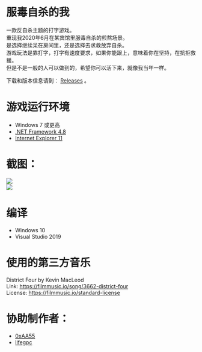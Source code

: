 # 服毒自杀的我
一款反自杀主题的打字游戏。   
重现我2020年6月在某宾馆里服毒自杀的煎熬场景。  
是选择继续呆在房间里，还是选择去求救放弃自杀。  
游戏玩法是靠打字，打字有速度要求，如果你能跟上，意味着你在坚持，在抗拒救援。  
但是不是一般的人可以做到的，希望你可以活下来，就像我当年一样。   
  
下载和版本信息请到： [Releases](https://github.com/gordonwalkedby/fdzsdw/releases) 。   

# 游戏运行环境
- Windows 7 或更高
- [.NET Framework 4.8](https://dotnet.microsoft.com/download/dotnet-framework)
- [Internet Explorer 11](https://support.microsoft.com/zh-cn/topic/%E4%B8%8B%E8%BD%BD-internet-explorer-11-%E8%84%B1%E6%9C%BA%E5%AE%89%E8%A3%85%E7%A8%8B%E5%BA%8F-99d492a1-3a62-077b-c476-cf028aff9a7f)

# 截图：
![](https://s3.ax1x.com/2021/02/09/ywS9Mj.png)  
![](https://s3.ax1x.com/2021/02/09/ywSFZq.png)  

# 编译
- Windows 10
- Visual Studio 2019

# 使用的第三方音乐
District Four by Kevin MacLeod  
Link: https://filmmusic.io/song/3662-district-four  
License: https://filmmusic.io/standard-license  

# 协助制作者：
- [0xAA55](https://www.0xaa55.com/)
- [lifegpc](https://github.com/lifegpc)


